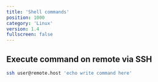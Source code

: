 ```yaml
---
title: 'Shell commands'
position: 1000
category: 'Linux'
version: 1.4
fullscreen: false
---
```


## Execute command on remote via SSH

```bash
ssh user@remote.host 'echo write command here'
```
